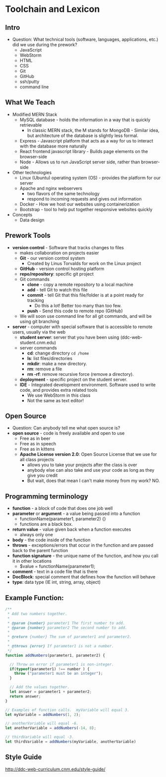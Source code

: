 # Toolchain and Lexicon

## Intro
- Question: What technical tools (software, languages, applications, etc.) did we use during the prework?
    - JavaScript
    - WebStorm
    - HTML
    - CSS
    - Git
    - GitHub
    - ssh/putty
    - command line

## What We Teach
- Modified MERN Stack
    - MySQL database - holds the information in a way that is quickly retrievable
        - In classic MERN stack, the M stands for MongoDB - Similar idea, but architecture of the database is slightly less formal.
    - Express - Javascript platform that acts as a way for us to interact with the database more naturally
    - React frontend javascript library - Builds page elements on the browser-side
    - Node - Allows us to run JavaScript server side, rather than browser-side
- Other technologies
    - Linux (Ubuntu) operating system (OS) - provides the platform for our server
    - Apache and nginx webservers
        - two flavors of the same technology
        - respond to incoming requests and gives out information
    - Docker - How we host our websites using containerization
    - Bootstrap - tool to help put together responsive websites quickly
- Concepts
    - Data design

## Prework Tools
- **version control** - Software that tracks changes to files
    - makes collaboration on projects easier
    - **Git** - our version control system
        - Created by Linus Torvalds for work on the Linux project
    - **GitHub** - version control hosting platform
    - **repo/repository**: specific git project
    - Git commands
        - **clone** - copy a remote repository to a local machine
        - **add** - tell Git to watch this file
        - **commit** - tell Git that this file/folder is at a point ready for tracking
            - Do this a lot!  Better too many than too few.
        - **push** - Send this code to remote repo (GitHub)
    - We will soon use command line for all git commands, and will be using git branching
- **server** - computer with special software that is accessible to remote users, usually via the web
    - **student server**: server that you have been using (ddc-web-student.cnm.edu)
    - server commands
        - **cd**: change directory `cd /home`
        - **ls**: list files/directories
        - **mkdir**: make a new directory.
        - **rm**: remove a file
        - **rm -rf**: remove recursive force (remove a directory).
    - **deployment** - specific project on the student server.
    - **IDE** - Integrated development environment.  Software used to write code, and provides extra related tools
        - We use WebStorm in this class
        - Not the same as text editor!

## Open Source
- Question: Can anybody tell me what open source is?
- **open source** - code is freely available and open to use
    - Free as in beer
    - Free as in speech
    - Free as in kittens
    - **Apache License version 2.0**: Open Source License that we use for all class projects
        - allows you to take your projects after the class is over
        - anybody else can also take and use your code as long as they give you credit
        - But wait, does that mean I can't make money from my work? NO.

## Programming terminology
- **function** - a block of code that does one job well
- **parameter** or **argument** -  a value being passed into a function
    - functionName(parameter1, parameter2) {}
    - functions are a black box.
- **return value** - value given back when a function executes
    - always only one
- **body** - the code inside of the function
- **throws** - exceptions/errors that occur in the function and are passed back to the parent function
- **function signature** - the unique name of the function, and how you call it in other locations
    - $value = functionName(parameter1);
- **comment** - text in a code file that is there
- **DocBlock**: special comment that defines how the function will behave
- **type**: data type (IE int, string, array, object)

## Example Function:
```javascript
/**
 * Add two numbers together.
 * 
 * @param {number} parameter1 The first number to add.
 * @param {number} parameter2 The second number to add.
 * 
 * @return {number} The sum of parameter1 and parameter2.
 *
 * @throws {error} If parameter1 is not a number.
 */
function addNumbers(parameter1, parameter2) {

  // Throw an error if parameter1 is non-integer.
  if(typeof(parameter1) !== number ) {
    throw ("parameter1 must be an integer");
  }

  // Add the values together.
  let answer = parameter1 + parameter2;
  return answer;
}

// Examples of function calls.  myVariable will equal 3. 
let myVariable = addNumbers(1, 2);

// anotherVariable will equal -6.
let anotherVariable = addNumbers(-14, 8);  

// thirdVariable will equal -3.
let thirdVariable = addNumbers(myVariable, anotherVariable)
```

## Style Guide
http://ddc-web-curriculum.cnm.edu/style-guide/